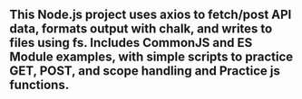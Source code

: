 
## This Node.js project uses axios to fetch/post API data, formats output with chalk, and writes to files using fs. Includes CommonJS and ES Module examples, with simple scripts to practice GET, POST, and scope handling and Practice js functions.